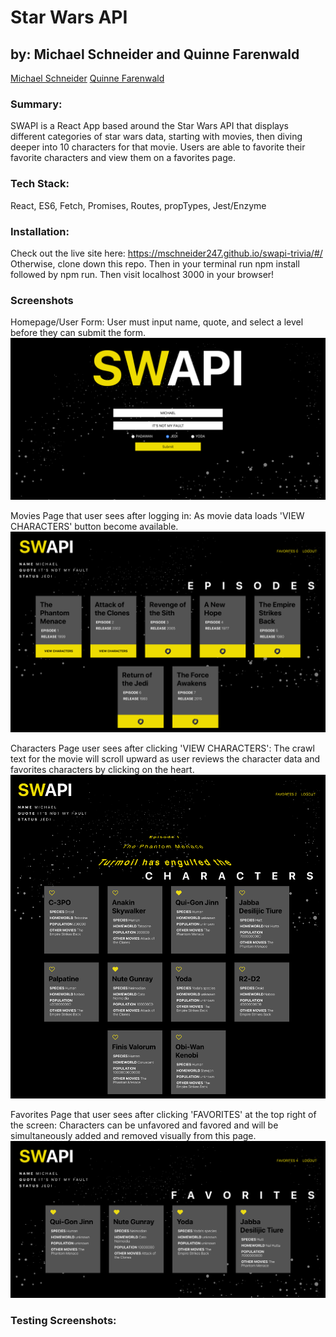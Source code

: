 # Star Wars API

## by: Michael Schneider and Quinne Farenwald
[Michael Schneider](https://github.com/mschneider247)
[Quinne Farenwald](https://github.com/qfarenwald)

### Summary:
SWAPI is a React App based around the Star Wars API that displays different categories of star wars data, starting with movies, then diving deeper into 10 characters for that movie. Users are able to favorite their favorite characters and view them on a favorites page.

### Tech Stack:
React, ES6, Fetch, Promises, Routes, propTypes, Jest/Enzyme

### Installation:
Check out the live site here: https://mschneider247.github.io/swapi-trivia/#/
Otherwise, clone down this repo.  Then in your terminal run npm install followed by npm run.  Then visit localhost 3000 in your browser!

### Screenshots
Homepage/User Form: User must input name, quote, and select a level before they can submit the form.
![SWAPI homepage](src/images/swapi_form.png)

Movies Page that user sees after logging in: As movie data loads 'VIEW CHARACTERS' button become available.
![SWAPI movies loading](src/images/swapi_movies-loading.png)

Characters Page user sees after clicking 'VIEW CHARACTERS': The crawl text for the movie will scroll upward as user reviews the character data and favorites characters by clicking on the heart.
![SWAPI movies loading](src/images/swapi_characters.png)

Favorites Page that user sees after clicking 'FAVORITES' at the top right of the screen: Characters can be unfavored and favored and will be simultaneously added and removed visually from this page.
![SWAPI movies loading](src/images/swapi_favorites.png)

### Testing Screenshots:
